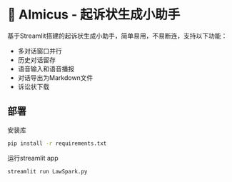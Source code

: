 # 🤖 AImicus - 起诉状生成小助手

基于Streamlit搭建的起诉状生成小助手，简单易用，不易断连，支持以下功能：

- 多对话窗口并行
- 历史对话留存
- 语音输入和语音播报
- 对话导出为Markdown文件
- 诉讼状下载

## 部署

安装库

```bash
pip install -r requirements.txt
```

运行streamlit app

```bash
streamlit run LawSpark.py
```
